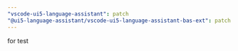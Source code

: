 ```yaml
---
"vscode-ui5-language-assistant": patch
"@ui5-language-assistant/vscode-ui5-language-assistant-bas-ext": patch
---
```


for test
